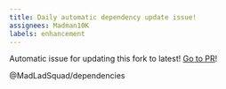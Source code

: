 ```yaml
---
title: Daily automatic dependency update issue!
assignees: Madman10K
labels: enhancement
---
```

Automatic issue for updating this fork to latest! [Go to PR](https://github.com/MadLadSquad/glew-cmake/compare/master...Perlmint:glew-cmake:master)!

@MadLadSquad/dependencies 
